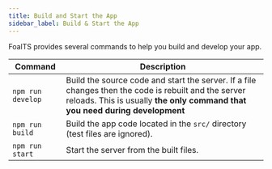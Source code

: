 ```yaml
---
title: Build and Start the App
sidebar_label: Build & Start the App
---
```



FoalTS provides several commands to help you build and develop your app.

| Command | Description |
| --- | --- |
| `npm run develop` | Build the source code and start the server. If a file changes then the code is rebuilt and the server reloads. This is usually **the only command that you need during development** |
| `npm run build` | Build the app code located in the `src/` directory (test files are ignored). |
| `npm run start` | Start the server from the built files. |
